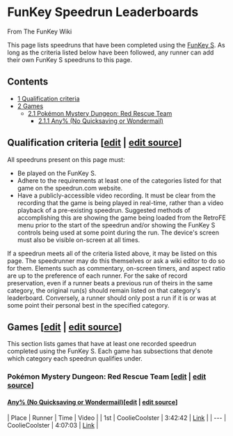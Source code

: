# FunKey Speedrun Leaderboards

From The FunKey Wiki



This page lists speedruns that have been completed using the [FunKey S](/wiki/FunKey_S "FunKey S"). As long as the criteria listed below have been followed, any runner can add their own FunKey S speedruns to this page.

## Contents

* [1 Qualification criteria](#qualification-criteria)
* [2 Games](#games)
  - [2.1 Pokémon Mystery Dungeon: Red Rescue Team](#pokemon-mystery-dungeon-red-rescue-team)
    + [2.1.1 Any% (No Quicksaving or Wondermail)](#any%-no-quicksaving-or-wondermail)

## Qualification criteria [[edit](/w/index.php?title=FunKey_Speedrun_Leaderboards&veaction=edit&section=1 "Edit section: Qualification criteria") | [edit source](/w/index.php?title=FunKey_Speedrun_Leaderboards&action=edit&section=1 "Edit section: Qualification criteria")]

All speedruns present on this page must:

* Be played on the FunKey S.
* Adhere to the requirements at least one of the categories listed for that game on the speedrun.com website.
* Have a publicly-accessible video recording. It must be clear from the recording that the game is being played in real-time, rather than a video playback of a pre-existing speedrun. Suggested methods of accomplishing this are showing the game being loaded from the RetroFE menu prior to the start of the speedrun and/or showing the FunKey S controls being used at some point during the run. The device's screen must also be visible on-screen at all times.

If a speedrun meets all of the criteria listed above, it may be listed on this page. The speedrunner may do this themselves or ask a wiki editor to do so for them. Elements such as commentary, on-screen timers, and aspect ratio are up to the preference of each runner. For the sake of record preservation, even if a runner beats a previous run of theirs in the same category, the original run(s) should remain listed on that category's leaderboard. Conversely, a runner should only post a run if it is or was at some point their personal best in the specified category.

## Games [[edit](/w/index.php?title=FunKey_Speedrun_Leaderboards&veaction=edit&section=2 "Edit section: Games") | [edit source](/w/index.php?title=FunKey_Speedrun_Leaderboards&action=edit&section=2 "Edit section: Games")]

This section lists games that have at least one recorded speedrun completed using the FunKey S. Each game has subsections that denote which category each speedrun qualifies under.

### Pokémon Mystery Dungeon: Red Rescue Team [[edit](/w/index.php?title=FunKey_Speedrun_Leaderboards&veaction=edit&section=3 "Edit section: Pokémon Mystery Dungeon: Red Rescue Team") | [edit source](/w/index.php?title=FunKey_Speedrun_Leaderboards&action=edit&section=3 "Edit section: Pokémon Mystery Dungeon: Red Rescue Team")]

#### [Any% (No Quicksaving or Wondermail)](https://www.speedrun.com/pmdredblue#Any_No_QS_No_WM)[[edit](/w/index.php?title=FunKey_Speedrun_Leaderboards&veaction=edit&section=4 "Edit section: Any% (No Quicksaving or Wondermail)") | [edit source](/w/index.php?title=FunKey_Speedrun_Leaderboards&action=edit&section=4 "Edit section: Any% (No Quicksaving or Wondermail)")]

| Place | Runner | Time | Video |
| 1st | CoolieCoolster | 3:42:42 | [Link](https://youtu.be/lactMkmo4vo) |
| --- | CoolieCoolster | 4:07:03 | [Link](https://youtu.be/C1x16j_yDRk) |

